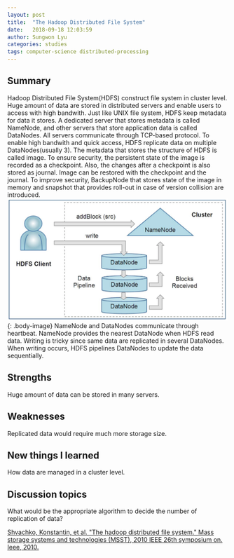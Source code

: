 ```yaml
---
layout: post
title:  "The Hadoop Distributed File System"
date:   2018-09-18 12:03:59
author: Sungwon Lyu
categories: studies
tags: computer-science distributed-processing
---
```

## Summary
Hadoop Distributed File System(HDFS) construct file system in cluster level. Huge amount of data are stored in distributed servers and enable users to access with high bandwith. Just like UNIX file system, HDFS keep metadata for data it stores. A dedicated server that stores metadata is called NameNode, and other servers that store application data is called DataNodes. All servers communicate through TCP-based protocol. To enable high bandwith and quick access, HDFS replicate data on multiple DataNodes(usually 3). 
The metadata that stores the structure of HDFS is called image. To ensure security, the persistent state of the image is recorded as a checkpoint. Also, the changes after a checkpoint is also stored as journal. Image can be restored with the checkpoint and the journal. To improve security, BackupNode that stores state of the image in memory and snapshot that provides roll-out in case of version collision are introduced. 
![image](/assets/images/hdfs.png){: .body-image}
NameNode and DataNodes communicate through heartbeat. NameNode provides the nearest DataNode when HDFS read data. Writing is tricky since same data are replicated in several DataNodes. When writing occurs, HDFS pipelines DataNodes to update the data sequentially. 

## Strengths
Huge amount of data can be stored in many servers. 

## Weaknesses
Replicated data would require much more storage size. 

## New things I learned
How data are managed in a cluster level. 

## Discussion topics
What would be the appropriate algorithm to decide the number of replication of data?

[Shvachko, Konstantin, et al. "The hadoop distributed file system." Mass storage systems and technologies (MSST), 2010 IEEE 26th symposium on. Ieee, 2010.](https://ieeexplore.ieee.org/abstract/document/5496972/)
